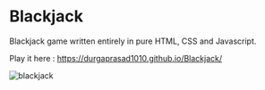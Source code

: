 # Blackjack
Blackjack game written entirely in pure HTML, CSS and Javascript.

Play it here : https://durgaprasad1010.github.io/Blackjack/


![blackjack](https://user-images.githubusercontent.com/87634200/137580054-a28bb035-0d58-4e13-90b6-f5995801d211.PNG)
